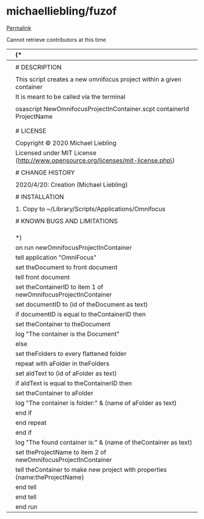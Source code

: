 # michaelliebling/fuzof

[Permalink](https://github.com/michaelliebling/fuzof/blob/ffaa1f4dd8464a526d8c115538f7c4245b0b45f5/NewOmnifocusProjectInContainer.applescript)

Cannot retrieve contributors at this time

|  | \(\* |
| :--- | :--- |
|  |  |
|  | \# DESCRIPTION |
|  |  |
|  | This script creates a new omnifocus project within a given container |
|  | It is meant to be called via the terminal |
|  |  |
|  |  osascript NewOmnifocusProjectInContainer.scpt containerId ProjectName |
|  |  |
|  |  |
|  | \# LICENSE |
|  |  |
|  | Copyright © 2020 Michael Liebling |
|  | Licensed under MIT License \(http://www.opensource.org/licenses/mit-license.php\) |
|  |  |
|  | \# CHANGE HISTORY |
|  |  |
|  | 2020/4/20: Creation \(Michael Liebling\) |
|  |  |
|  | \# INSTALLATION |
|  |  |
|  | 1. Copy to ~/Library/Scripts/Applications/Omnifocus |
|  |  |
|  | \# KNOWN BUGS AND LIMITATIONS |
|  |  |
|  |  |
|  |  |
|  | \*\) |
|  | on run newOmnifocusProjectInContainer |
|  |  tell application "OmniFocus" |
|  |  set theDocument to front document |
|  |  tell front document |
|  |  set theContainerID to item 1 of newOmnifocusProjectInContainer |
|  |  set documentID to \(id of theDocument as text\) |
|  |  if documentID is equal to theContainerID then |
|  |  set theContainer to theDocument |
|  |  log "The container is the Document" |
|  |  else |
|  |  set theFolders to every flattened folder |
|  |  repeat with aFolder in theFolders |
|  |  set aIdText to \(id of aFolder as text\) |
|  |  if aIdText is equal to theContainerID then |
|  |  set theContainer to aFolder |
|  |  log "The container is folder:" & \(name of aFolder as text\) |
|  |  end if |
|  |  end repeat |
|  |  end if |
|  |  log "The found container is:" & \(name of theContainer as text\) |
|  |  set theProjectName to item 2 of newOmnifocusProjectInContainer |
|  |  tell theContainer to make new project with properties {name:theProjectName} |
|  |  end tell |
|  |  end tell |
|  | end run |

